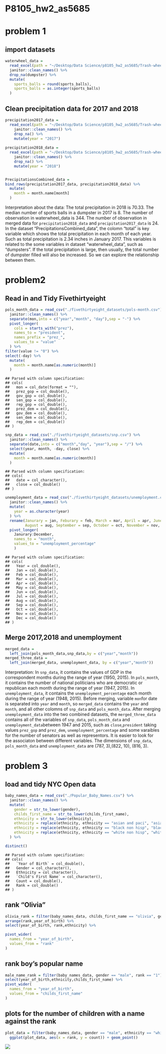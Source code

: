 P8105\_hw2\_as5685
================

# problem 1

## import datasets

``` r
waterwheel_data =
  read_excel(path = "~/Desktop/Data Science/p8105_hw2_as5685/Trash-wheel-collection-totals-8-6-19.xlsx","Mr. Trash Wheel", range = ("A2:N408")) %>%
  janitor::clean_names() %>%
  drop_na(dumpster) %>% 
  mutate(
    sports_balls = round(sports_balls),
    sports_balls = as.integer(sports_balls)
  )
```

## Clean precipitation data for 2017 and 2018

``` r
precipitation2017_data =
  read_excel(path = "~/Desktop/Data Science/p8105_hw2_as5685/Trash-wheel-collection-totals-8-6-19.xlsx","2017 Precipitation", range = "A2:B14") %>%
    janitor::clean_names() %>%
    drop_na() %>% 
    mutate(year = "2017")
    
precipitation2018_data =
  read_excel(path = "~/Desktop/Data Science/p8105_hw2_as5685/Trash-wheel-collection-totals-8-6-19.xlsx","2018 Precipitation", range = "A2:B14") %>% 
    janitor::clean_names() %>%
    drop_na() %>% 
    mutate(year = "2018")


PrecipitationsCombined_data =
bind_rows(precipitation2017_data, precipitation2018_data) %>% 
  mutate(
    month = month.name[month]
  )
```

Interpretation about the data: The total precipitation in 2018 is 70.33.
The median number of sports balls in a dumpster in 2017 is 8. The number
of observation in waterwheel\_data is 344. The number of observation in
merged data for `precipitation2018_data` and `precipitation2017_data` is
24. In the dataset “PrecipitationsCombined\_data”, the colomn “total” is
key variable which shows the total precipitation in each month of each
year. Such as total precipitation is 2.34 inches in January 2017. This
variables is related to the some variables in dataset
“waterwheel\_data”, such as “dumpsters”. If the total precipitation
is large, then usually, the total number of dumpster filled will also be
increased. So we can explore the relationship between
them.

# problem2

## Read in and Tidy Fivethirtyeight

``` r
pols_month_data = read_csv("./fivethirtyeight_datasets/pols-month.csv") %>%
  janitor::clean_names() %>%
  separate(mon,into = c("year","month", "day"),sep = "-") %>% 
  pivot_longer(
    cols = starts_with("prez"),
    names_to = "president", 
    names_prefix = "prez_",
    values_to = "value"
  ) %>% 
filter(value != "0") %>% 
select(-day) %>% 
  mutate(
    month = month.name[as.numeric(month)]
  )
```

    ## Parsed with column specification:
    ## cols(
    ##   mon = col_date(format = ""),
    ##   prez_gop = col_double(),
    ##   gov_gop = col_double(),
    ##   sen_gop = col_double(),
    ##   rep_gop = col_double(),
    ##   prez_dem = col_double(),
    ##   gov_dem = col_double(),
    ##   sen_dem = col_double(),
    ##   rep_dem = col_double()
    ## )

``` r
snp_data = read_csv("./fivethirtyeight_datasets/snp.csv") %>% 
  janitor::clean_names() %>% 
  separate(date,into = c("month","day", "year"),sep = "/") %>% 
  select(year, month, -day, close) %>% 
  mutate(
    month = month.name[as.numeric(month)]
  )
```

    ## Parsed with column specification:
    ## cols(
    ##   date = col_character(),
    ##   close = col_double()
    ## )

``` r
unemployment_data = read_csv("./fivethirtyeight_datasets/unemployment.csv") %>% 
  janitor::clean_names() %>% 
  mutate(
    year = as.character(year) 
  ) %>% 
  rename(Janurary = jan, Feburary = feb, March = mar, April = apr, June = jun, July = jul,  
         August = aug, September = sep, October = oct, November = nov, December = dec) %>% 
  pivot_longer(
    Janurary:December,
    names_to = "month",
    values_to = "unemployment_percentage"
    )
```

    ## Parsed with column specification:
    ## cols(
    ##   Year = col_double(),
    ##   Jan = col_double(),
    ##   Feb = col_double(),
    ##   Mar = col_double(),
    ##   Apr = col_double(),
    ##   May = col_double(),
    ##   Jun = col_double(),
    ##   Jul = col_double(),
    ##   Aug = col_double(),
    ##   Sep = col_double(),
    ##   Oct = col_double(),
    ##   Nov = col_double(),
    ##   Dec = col_double()
    ## )

## Merge 2017,2018 and unemployment

``` r
merged_data =
  left_join(pols_month_data,snp_data,by = c("year","month"))
merged_three_data = 
  left_join(merged_data, unemployment_data, by = c("year","month"))
```

Interpretation: In `snp_data`, it contains the values of GDP in the
correspondent months during the range of year (1950, 2015). In
`pols_month`, it contains the number of national politicians who are
democratic or republican each month during the range of year (1947,
2015). In `unemployment_data`, it contains the `unemployment_percentage`
each month during the range of year (1948, 2015). Before merging,
variable `mon`for date is separated into `year` and `month`, so
`merged_data` contains the `year` and `month`, and all other colomns of
`snp_data` and `pols_month_data`. After merging `unemployment_data` into
the two combined datasets, the `merged_three_data` contains all of the
variables of `snp_data`, `pols_month_data` and
`unemployment_data`between 1947 and 2015, such as `close`,`president`
taking values `prez_gop` and `prez_dem`, `unemployment_percentage` and
some varaibles for the number of senators as well as representors. It is
easier to look for the associaton between different variables. The
dimensions of `snp_data`, `pols_month_data` and `unemployment_data` are
(787, 3),(822, 10), (816, 3).

# problem 3

## load and tidy NYC Open data

``` r
baby_names_data = read_csv("./Popular_Baby_Names.csv") %>% 
  janitor::clean_names() %>% 
  mutate(
    gender = str_to_lower(gender),
    childs_first_name = str_to_lower(childs_first_name),
    ethnicity = str_to_lower(ethnicity),
    ethnicity = replace(ethnicity, ethnicity == "asian and paci", "asian and pacific islander"),
    ethnicity = replace(ethnicity, ethnicity == "black non hisp", "black non hispanic"),
    ethnicity = replace(ethnicity, ethnicity == "white non hisp", "white non hispanic")
  ) %>% 

distinct()
```

    ## Parsed with column specification:
    ## cols(
    ##   `Year of Birth` = col_double(),
    ##   Gender = col_character(),
    ##   Ethnicity = col_character(),
    ##   `Child's First Name` = col_character(),
    ##   Count = col_double(),
    ##   Rank = col_double()
    ## )

## rank “Olivia”

``` r
olivia_rank = filter(baby_names_data, childs_first_name == "olivia", gender == "female") %>% 
arrange(rank,year_of_birth) %>% 
select(year_of_birth, rank,ethnicity) %>% 

pivot_wider(
  names_from = "year_of_birth",
  values_from = "rank"
) 
```

## rank boy’s popular name

``` r
male_name_rank = filter(baby_names_data, gender == "male", rank == "1") %>% 
select(year_of_birth,ethnicity,childs_first_name) %>% 
pivot_wider(
  names_from = "year_of_birth",
  values_from = "childs_first_name"
) 
```

## plots for the number of children with a name against the rank

``` r
plot_data = filter(baby_names_data, gender == "male", ethnicity == "white non hispanic", year_of_birth == "2016") 
  ggplot(plot_data, aes(x = rank, y = count)) + geom_point()
```

![](p8105_hw2_as5685_files/figure-gfm/unnamed-chunk-8-1.png)<!-- -->
